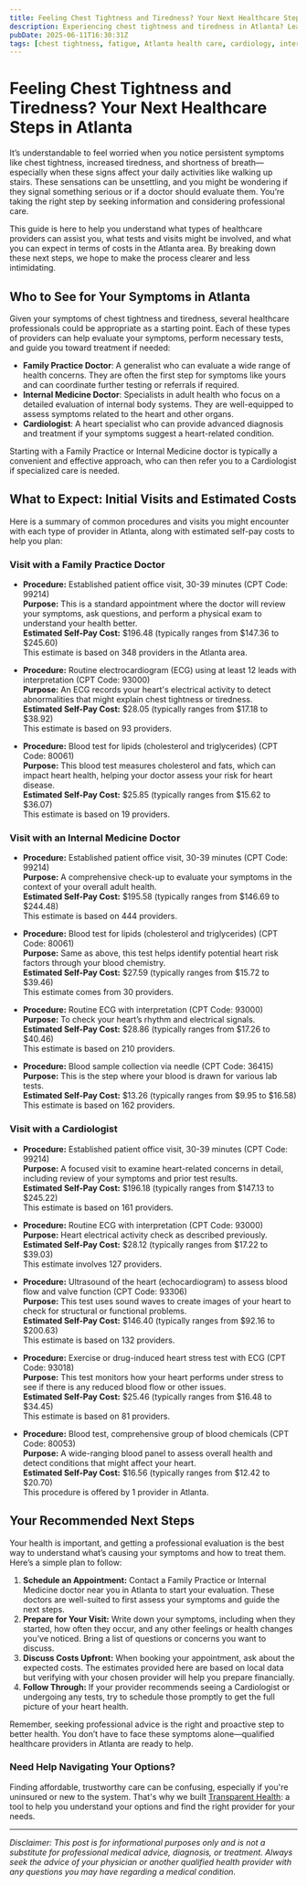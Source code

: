 ```yaml
---
title: Feeling Chest Tightness and Tiredness? Your Next Healthcare Steps in Atlanta  
description: Experiencing chest tightness and tiredness in Atlanta? Learn who to see, what tests you may need, and estimated costs to help you take the next step.  
pubDate: 2025-06-11T16:30:31Z
tags: [chest tightness, fatigue, Atlanta health care, cardiology, internal medicine, family practice, cost transparency]  
---
```


# Feeling Chest Tightness and Tiredness? Your Next Healthcare Steps in Atlanta

It’s understandable to feel worried when you notice persistent symptoms like chest tightness, increased tiredness, and shortness of breath—especially when these signs affect your daily activities like walking up stairs. These sensations can be unsettling, and you might be wondering if they signal something serious or if a doctor should evaluate them. You’re taking the right step by seeking information and considering professional care.

This guide is here to help you understand what types of healthcare providers can assist you, what tests and visits might be involved, and what you can expect in terms of costs in the Atlanta area. By breaking down these next steps, we hope to make the process clearer and less intimidating.

## Who to See for Your Symptoms in Atlanta

Given your symptoms of chest tightness and tiredness, several healthcare professionals could be appropriate as a starting point. Each of these types of providers can help evaluate your symptoms, perform necessary tests, and guide you toward treatment if needed:

- **Family Practice Doctor**: A generalist who can evaluate a wide range of health concerns. They are often the first step for symptoms like yours and can coordinate further testing or referrals if required.
- **Internal Medicine Doctor**: Specialists in adult health who focus on a detailed evaluation of internal body systems. They are well-equipped to assess symptoms related to the heart and other organs.
- **Cardiologist**: A heart specialist who can provide advanced diagnosis and treatment if your symptoms suggest a heart-related condition.

Starting with a Family Practice or Internal Medicine doctor is typically a convenient and effective approach, who can then refer you to a Cardiologist if specialized care is needed.

## What to Expect: Initial Visits and Estimated Costs

Here is a summary of common procedures and visits you might encounter with each type of provider in Atlanta, along with estimated self-pay costs to help you plan:

### Visit with a Family Practice Doctor

- **Procedure:** Established patient office visit, 30-39 minutes (CPT Code: 99214)  
  **Purpose:** This is a standard appointment where the doctor will review your symptoms, ask questions, and perform a physical exam to understand your health better.  
  **Estimated Self-Pay Cost:** $196.48 (typically ranges from $147.36 to $245.60)  
  This estimate is based on 348 providers in the Atlanta area.

- **Procedure:** Routine electrocardiogram (ECG) using at least 12 leads with interpretation (CPT Code: 93000)  
  **Purpose:** An ECG records your heart's electrical activity to detect abnormalities that might explain chest tightness or tiredness.  
  **Estimated Self-Pay Cost:** $28.05 (typically ranges from $17.18 to $38.92)  
  This estimate is based on 93 providers.

- **Procedure:** Blood test for lipids (cholesterol and triglycerides) (CPT Code: 80061)  
  **Purpose:** This blood test measures cholesterol and fats, which can impact heart health, helping your doctor assess your risk for heart disease.  
  **Estimated Self-Pay Cost:** $25.85 (typically ranges from $15.62 to $36.07)  
  This estimate is based on 19 providers.

### Visit with an Internal Medicine Doctor

- **Procedure:** Established patient office visit, 30-39 minutes (CPT Code: 99214)  
  **Purpose:** A comprehensive check-up to evaluate your symptoms in the context of your overall adult health.  
  **Estimated Self-Pay Cost:** $195.58 (typically ranges from $146.69 to $244.48)  
  This estimate is based on 444 providers.

- **Procedure:** Blood test for lipids (cholesterol and triglycerides) (CPT Code: 80061)  
  **Purpose:** Same as above, this test helps identify potential heart risk factors through your blood chemistry.  
  **Estimated Self-Pay Cost:** $27.59 (typically ranges from $15.72 to $39.46)  
  This estimate comes from 30 providers.

- **Procedure:** Routine ECG with interpretation (CPT Code: 93000)  
  **Purpose:** To check your heart’s rhythm and electrical signals.  
  **Estimated Self-Pay Cost:** $28.86 (typically ranges from $17.26 to $40.46)  
  This estimate is based on 210 providers.

- **Procedure:** Blood sample collection via needle (CPT Code: 36415)  
  **Purpose:** This is the step where your blood is drawn for various lab tests.  
  **Estimated Self-Pay Cost:** $13.26 (typically ranges from $9.95 to $16.58)  
  This estimate is based on 162 providers.

### Visit with a Cardiologist

- **Procedure:** Established patient office visit, 30-39 minutes (CPT Code: 99214)  
  **Purpose:** A focused visit to examine heart-related concerns in detail, including review of your symptoms and prior test results.  
  **Estimated Self-Pay Cost:** $196.18 (typically ranges from $147.13 to $245.22)  
  This estimate is based on 161 providers.

- **Procedure:** Routine ECG with interpretation (CPT Code: 93000)  
  **Purpose:** Heart electrical activity check as described previously.  
  **Estimated Self-Pay Cost:** $28.12 (typically ranges from $17.22 to $39.03)  
  This estimate involves 127 providers.

- **Procedure:** Ultrasound of the heart (echocardiogram) to assess blood flow and valve function (CPT Code: 93306)  
  **Purpose:** This test uses sound waves to create images of your heart to check for structural or functional problems.  
  **Estimated Self-Pay Cost:** $146.40 (typically ranges from $92.16 to $200.63)  
  This estimate is based on 132 providers.

- **Procedure:** Exercise or drug-induced heart stress test with ECG (CPT Code: 93018)  
  **Purpose:** This test monitors how your heart performs under stress to see if there is any reduced blood flow or other issues.  
  **Estimated Self-Pay Cost:** $25.46 (typically ranges from $16.48 to $34.45)  
  This estimate is based on 81 providers.

- **Procedure:** Blood test, comprehensive group of blood chemicals (CPT Code: 80053)  
  **Purpose:** A wide-ranging blood panel to assess overall health and detect conditions that might affect your heart.  
  **Estimated Self-Pay Cost:** $16.56 (typically ranges from $12.42 to $20.70)  
  This procedure is offered by 1 provider in Atlanta.

## Your Recommended Next Steps

Your health is important, and getting a professional evaluation is the best way to understand what’s causing your symptoms and how to treat them. Here’s a simple plan to follow:

1. **Schedule an Appointment:** Contact a Family Practice or Internal Medicine doctor near you in Atlanta to start your evaluation. These doctors are well-suited to first assess your symptoms and guide the next steps.
2. **Prepare for Your Visit:** Write down your symptoms, including when they started, how often they occur, and any other feelings or health changes you’ve noticed. Bring a list of questions or concerns you want to discuss.
3. **Discuss Costs Upfront:** When booking your appointment, ask about the expected costs. The estimates provided here are based on local data but verifying with your chosen provider will help you prepare financially.
4. **Follow Through:** If your provider recommends seeing a Cardiologist or undergoing any tests, try to schedule those promptly to get the full picture of your heart health.

Remember, seeking professional advice is the right and proactive step to better health. You don’t have to face these symptoms alone—qualified healthcare providers in Atlanta are ready to help.

### Need Help Navigating Your Options?

Finding affordable, trustworthy care can be confusing, especially if you're uninsured or new to the system. That's why we built [Transparent Health](https://transparenthealth.ai): a tool to help you understand your options and find the right provider for your needs. 

---

*Disclaimer: This post is for informational purposes only and is not a substitute for professional medical advice, diagnosis, or treatment. Always seek the advice of your physician or another qualified health provider with any questions you may have regarding a medical condition.*